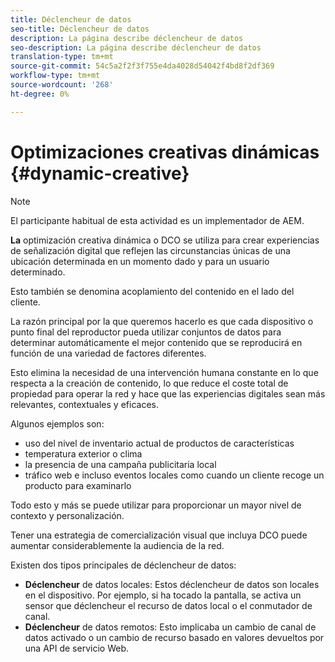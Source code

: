 ```yaml
---
title: Déclencheur de datos
seo-title: Déclencheur de datos
description: La página describe déclencheur de datos
seo-description: La página describe déclencheur de datos
translation-type: tm+mt
source-git-commit: 54c5a2f2f3f755e4da4028d54042f4bd8f2df369
workflow-type: tm+mt
source-wordcount: '268'
ht-degree: 0%

---
```



# Optimizaciones creativas dinámicas {#dynamic-creative}

>[!NOTE]
>
>El participante habitual de esta actividad es un implementador de AEM.

**La** optimización creativa dinámica o DCO se utiliza para crear experiencias de señalización digital que reflejen las circunstancias únicas de una ubicación determinada en un momento dado y para un usuario determinado.

Esto también se denomina acoplamiento del contenido en el lado del cliente.

La razón principal por la que queremos hacerlo es que cada dispositivo o punto final del reproductor pueda utilizar conjuntos de datos para determinar automáticamente el mejor contenido que se reproducirá en función de una variedad de factores diferentes.

Esto elimina la necesidad de una intervención humana constante en lo que respecta a la creación de contenido, lo que reduce el coste total de propiedad para operar la red y hace que las experiencias digitales sean más relevantes, contextuales y eficaces.

Algunos ejemplos son:

* uso del nivel de inventario actual de productos de características
* temperatura exterior o clima
* la presencia de una campaña publicitaria local
* tráfico web e incluso eventos locales como cuando un cliente recoge un producto para examinarlo

Todo esto y más se puede utilizar para proporcionar un mayor nivel de contexto y personalización.

Tener una estrategia de comercialización visual que incluya DCO puede aumentar considerablemente la audiencia de la red.

Existen dos tipos principales de déclencheur de datos:

* **Déclencheur** de datos locales: Estos déclencheur de datos son locales en el dispositivo. Por ejemplo, si ha tocado la pantalla, se activa un sensor que déclencheur el recurso de datos local o el conmutador de canal.
* **Déclencheur** de datos remotos: Esto implicaba un cambio de canal de datos activado o un cambio de recurso basado en valores devueltos por una API de servicio Web.

